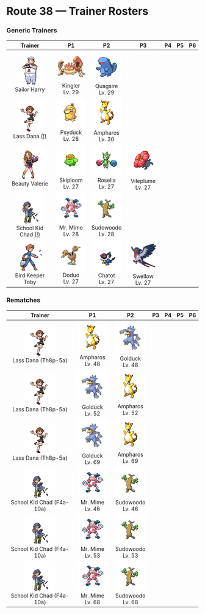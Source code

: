 # Route 38 — Trainer Rosters

### Generic Trainers

| Trainer | P1 | P2 | P3 | P4 | P5 | P6 |
|:-------:|:--:|:--:|:--:|:--:|:--:|:--:|
| ![Sailor Harry](../../assets/trainers/sailor.png "Sailor Harry")<br>Sailor Harry | ![Kingler](../../assets/sprites/kingler/front.gif "Kingler")<br>Kingler<br>Lv. 29 | ![Quagsire](../../assets/sprites/quagsire/front.gif "Quagsire")<br>Quagsire<br>Lv. 29 |
| ![Lass Dana (!)](../../assets/trainers/lass.png "Lass Dana (!)")<br>Lass Dana [(!)](#rematches) | ![Psyduck](../../assets/sprites/psyduck/front.gif "Psyduck")<br>Psyduck<br>Lv. 28 | ![Ampharos](../../assets/sprites/ampharos/front.gif "Ampharos")<br>Ampharos<br>Lv. 30 |
| ![Beauty Valerie](../../assets/trainers/beauty.png "Beauty Valerie")<br>Beauty Valerie | ![Skiploom](../../assets/sprites/skiploom/front.gif "Skiploom")<br>Skiploom<br>Lv. 27 | ![Roselia](../../assets/sprites/roselia/front.gif "Roselia")<br>Roselia<br>Lv. 27 | ![Vileplume](../../assets/sprites/vileplume/front.gif "Vileplume")<br>Vileplume<br>Lv. 27 |
| ![School Kid Chad (!)](../../assets/trainers/school_kid.png "School Kid Chad (!)")<br>School Kid Chad [(!)](#rematches) | ![Mr. Mime](../../assets/sprites/mr-mime/front.gif "Mr. Mime")<br>Mr. Mime<br>Lv. 28 | ![Sudowoodo](../../assets/sprites/sudowoodo/front.gif "Sudowoodo")<br>Sudowoodo<br>Lv. 28 |
| ![Bird Keeper Toby](../../assets/trainers/bird_keeper.png "Bird Keeper Toby")<br>Bird Keeper Toby | ![Doduo](../../assets/sprites/doduo/front.gif "Doduo")<br>Doduo<br>Lv. 27 | ![Chatot](../../assets/sprites/chatot/front.gif "Chatot")<br>Chatot<br>Lv. 27 | ![Swellow](../../assets/sprites/swellow/front.gif "Swellow")<br>Swellow<br>Lv. 27 |


### Rematches

| Trainer | P1 | P2 | P3 | P4 | P5 | P6 |
|:-------:|:--:|:--:|:--:|:--:|:--:|:--:|
| ![Lass Dana (Th8p-5a)](../../assets/trainers/lass.png "Lass Dana (Th8p-5a)")<br>Lass Dana (Th8p-5a) | ![Ampharos](../../assets/sprites/ampharos/front.gif "Ampharos")<br>Ampharos<br>Lv. 48 | ![Golduck](../../assets/sprites/golduck/front.gif "Golduck")<br>Golduck<br>Lv. 48 |
| ![Lass Dana (Th8p-5a)](../../assets/trainers/lass.png "Lass Dana (Th8p-5a)")<br>Lass Dana (Th8p-5a) | ![Golduck](../../assets/sprites/golduck/front.gif "Golduck")<br>Golduck<br>Lv. 52 | ![Ampharos](../../assets/sprites/ampharos/front.gif "Ampharos")<br>Ampharos<br>Lv. 52 |
| ![Lass Dana (Th8p-5a)](../../assets/trainers/lass.png "Lass Dana (Th8p-5a)")<br>Lass Dana (Th8p-5a) | ![Golduck](../../assets/sprites/golduck/front.gif "Golduck")<br>Golduck<br>Lv. 69 | ![Ampharos](../../assets/sprites/ampharos/front.gif "Ampharos")<br>Ampharos<br>Lv. 69 |
| ![School Kid Chad (F4a-10a)](../../assets/trainers/school_kid.png "School Kid Chad (F4a-10a)")<br>School Kid Chad (F4a-10a) | ![Mr. Mime](../../assets/sprites/mr-mime/front.gif "Mr. Mime")<br>Mr. Mime<br>Lv. 46 | ![Sudowoodo](../../assets/sprites/sudowoodo/front.gif "Sudowoodo")<br>Sudowoodo<br>Lv. 46 |
| ![School Kid Chad (F4a-10a)](../../assets/trainers/school_kid.png "School Kid Chad (F4a-10a)")<br>School Kid Chad (F4a-10a) | ![Mr. Mime](../../assets/sprites/mr-mime/front.gif "Mr. Mime")<br>Mr. Mime<br>Lv. 53 | ![Sudowoodo](../../assets/sprites/sudowoodo/front.gif "Sudowoodo")<br>Sudowoodo<br>Lv. 53 |
| ![School Kid Chad (F4a-10a)](../../assets/trainers/school_kid.png "School Kid Chad (F4a-10a)")<br>School Kid Chad (F4a-10a) | ![Mr. Mime](../../assets/sprites/mr-mime/front.gif "Mr. Mime")<br>Mr. Mime<br>Lv. 68 | ![Sudowoodo](../../assets/sprites/sudowoodo/front.gif "Sudowoodo")<br>Sudowoodo<br>Lv. 68 |

